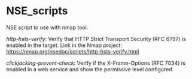 # NSE_scripts
NSE script to use with nmap tool.

*http-hsts-verify*: Verify that HTTP Strict Transport Security (RFC 6797) is enabled in the target. Link in the Nmap project: https://nmap.org/nsedoc/scripts/http-hsts-verify.html

*clickjacking-prevent-check*: Verify if the X-Frame-Options (RFC 7034) is enabled in a web service and show the permissive level configured.
